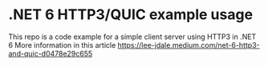 # .NET 6 HTTP3/QUIC example usage
This repo is a code example for a simple client server using HTTP3 in .NET 6
More information in this article https://lee-jdale.medium.com/net-6-http3-and-quic-d0478e29c655 
